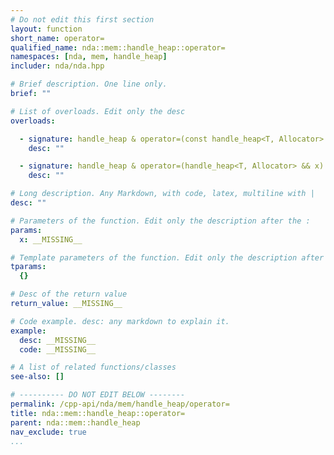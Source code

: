 ```yaml
---
# Do not edit this first section
layout: function
short_name: operator=
qualified_name: nda::mem::handle_heap::operator=
namespaces: [nda, mem, handle_heap]
includer: nda/nda.hpp

# Brief description. One line only.
brief: ""

# List of overloads. Edit only the desc
overloads:

  - signature: handle_heap & operator=(const handle_heap<T, Allocator> & x)
    desc: ""

  - signature: handle_heap & operator=(handle_heap<T, Allocator> && x) noexcept
    desc: ""

# Long description. Any Markdown, with code, latex, multiline with |
desc: ""

# Parameters of the function. Edit only the description after the :
params:
  x: __MISSING__

# Template parameters of the function. Edit only the description after the :
tparams:
  {}

# Desc of the return value
return_value: __MISSING__

# Code example. desc: any markdown to explain it.
example:
  desc: __MISSING__
  code: __MISSING__

# A list of related functions/classes
see-also: []

# ---------- DO NOT EDIT BELOW --------
permalink: /cpp-api/nda/mem/handle_heap/operator=
title: nda::mem::handle_heap::operator=
parent: nda::mem::handle_heap
nav_exclude: true
...
```


